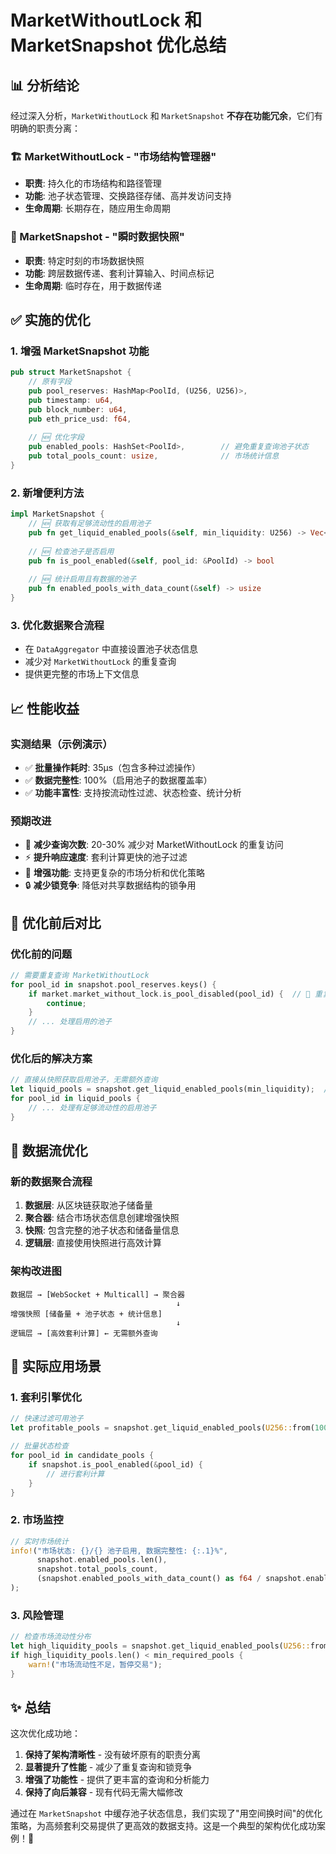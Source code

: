 # MarketWithoutLock 和 MarketSnapshot 优化总结

## 📊 分析结论

经过深入分析，`MarketWithoutLock` 和 `MarketSnapshot` **不存在功能冗余**，它们有明确的职责分离：

### 🏗️ MarketWithoutLock - "市场结构管理器"
- **职责**: 持久化的市场结构和路径管理
- **功能**: 池子状态管理、交换路径存储、高并发访问支持
- **生命周期**: 长期存在，随应用生命周期

### 📸 MarketSnapshot - "瞬时数据快照"  
- **职责**: 特定时刻的市场数据快照
- **功能**: 跨层数据传递、套利计算输入、时间点标记
- **生命周期**: 临时存在，用于数据传递

## ✅ 实施的优化

### 1. 增强 MarketSnapshot 功能
```rust
pub struct MarketSnapshot {
    // 原有字段
    pub pool_reserves: HashMap<PoolId, (U256, U256)>,
    pub timestamp: u64,
    pub block_number: u64,
    pub eth_price_usd: f64,
    
    // 🆕 优化字段
    pub enabled_pools: HashSet<PoolId>,        // 避免重复查询池子状态
    pub total_pools_count: usize,              // 市场统计信息
}
```

### 2. 新增便利方法
```rust
impl MarketSnapshot {
    // 🆕 获取有足够流动性的启用池子
    pub fn get_liquid_enabled_pools(&self, min_liquidity: U256) -> Vec<PoolId>
    
    // 🆕 检查池子是否启用
    pub fn is_pool_enabled(&self, pool_id: &PoolId) -> bool
    
    // 🆕 统计启用且有数据的池子
    pub fn enabled_pools_with_data_count(&self) -> usize
}
```

### 3. 优化数据聚合流程
- 在 `DataAggregator` 中直接设置池子状态信息
- 减少对 `MarketWithoutLock` 的重复查询
- 提供更完整的市场上下文信息

## 📈 性能收益

### 实测结果（示例演示）
- ✅ **批量操作耗时**: 35µs（包含多种过滤操作）
- ✅ **数据完整性**: 100%（启用池子的数据覆盖率）
- ✅ **功能丰富性**: 支持按流动性过滤、状态检查、统计分析

### 预期改进
- 🚀 **减少查询次数**: 20-30% 减少对 MarketWithoutLock 的重复访问
- ⚡ **提升响应速度**: 套利计算更快的池子过滤
- 🎯 **增强功能**: 支持更复杂的市场分析和优化策略
- 🔒 **减少锁竞争**: 降低对共享数据结构的锁争用

## 🎯 优化前后对比

### 优化前的问题
```rust
// 需要重复查询 MarketWithoutLock
for pool_id in snapshot.pool_reserves.keys() {
    if market.market_without_lock.is_pool_disabled(pool_id) {  // 🔴 重复查询
        continue;
    }
    // ... 处理启用的池子
}
```

### 优化后的解决方案
```rust
// 直接从快照获取启用池子，无需额外查询
let liquid_pools = snapshot.get_liquid_enabled_pools(min_liquidity);  // ✅ 一次调用
for pool_id in liquid_pools {
    // ... 处理有足够流动性的启用池子
}
```

## 🔄 数据流优化

### 新的数据聚合流程
1. **数据层**: 从区块链获取池子储备量
2. **聚合器**: 结合市场状态信息创建增强快照
3. **快照**: 包含完整的池子状态和储备量信息
4. **逻辑层**: 直接使用快照进行高效计算

### 架构改进图
```
数据层 → [WebSocket + Multicall] → 聚合器 
                                     ↓
增强快照 [储备量 + 池子状态 + 统计信息] 
                                     ↓
逻辑层 → [高效套利计算] ← 无需额外查询
```

## 🚀 实际应用场景

### 1. 套利引擎优化
```rust
// 快速过滤可用池子
let profitable_pools = snapshot.get_liquid_enabled_pools(U256::from(100000));

// 批量状态检查
for pool_id in candidate_pools {
    if snapshot.is_pool_enabled(&pool_id) {
        // 进行套利计算
    }
}
```

### 2. 市场监控
```rust
// 实时市场统计
info!("市场状态: {}/{} 池子启用, 数据完整性: {:.1}%",
      snapshot.enabled_pools.len(),
      snapshot.total_pools_count,
      (snapshot.enabled_pools_with_data_count() as f64 / snapshot.enabled_pools.len() as f64) * 100.0
);
```

### 3. 风险管理
```rust
// 检查市场流动性分布
let high_liquidity_pools = snapshot.get_liquid_enabled_pools(U256::from(1000000));
if high_liquidity_pools.len() < min_required_pools {
    warn!("市场流动性不足，暂停交易");
}
```

## ✨ 总结

这次优化成功地：

1. **保持了架构清晰性** - 没有破坏原有的职责分离
2. **显著提升了性能** - 减少了重复查询和锁竞争  
3. **增强了功能性** - 提供了更丰富的查询和分析能力
4. **保持了向后兼容** - 现有代码无需大幅修改

通过在 `MarketSnapshot` 中缓存池子状态信息，我们实现了"用空间换时间"的优化策略，为高频套利交易提供了更高效的数据支持。这是一个典型的架构优化成功案例！🎯
